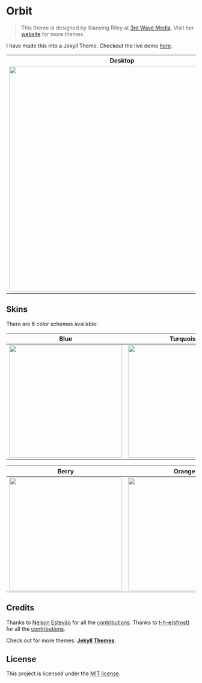 # Orbit
> This theme is designed by Xiaoying Riley at [3rd Wave Media](http://themes.3rdwavemedia.com/). 
> Visit her [website](http://themes.3rdwavemedia.com/) for more themes.

I have made this into a Jekyll Theme. Checkout the live demo [here](http://webjeda.com/online-cv/).

<table>
  <tr>
    <th>Desktop</th>
    <th>Mobile</th>
  </tr>
  <tr>
    <td>
        <img src="/assets/images/desktop.png?raw=true" width="600"/>
    </td>
    <td>
        <img src="/assets/images/mobile.png?raw=true" width="250"/>
    </td>
  </tr>
</table>

## Skins

There are 6 color schemes available:

| Blue | Turquoise | Green |
|---------|---------|---------|
| <img src="/assets/images/blue.jpg" width="300"/> | <img src="/assets/images/turquoise.jpg" width="300"/> | <img src="/assets/images/green.jpg" width="300"/> |

| Berry | Orange | Ceramic |
|---------|---------|---------|
| <img src="/assets/images/berry.jpg" width="300"/> | <img src="/assets/images/orange.jpg" width="300"/> | <img src="/assets/images/ceramic.jpg" width="300"/> |

## Credits

Thanks to [Nelson Estevão](https://github.com/nelsonmestevao) for all the [contributions](https://github.com/sharu725/online-cv/commits?author=nelsonmestevao).
Thanks to [t-h-e(sfrost)](https://github.com/t-h-e) for all the [contributions](https://github.com/sharu725/online-cv/commits?author=t-h-e).

Check out for more themes: [**Jekyll Themes**](http://jekyll-themes.com).

## License

This project is licensed under the [MIT license](LICENSE.txt).
